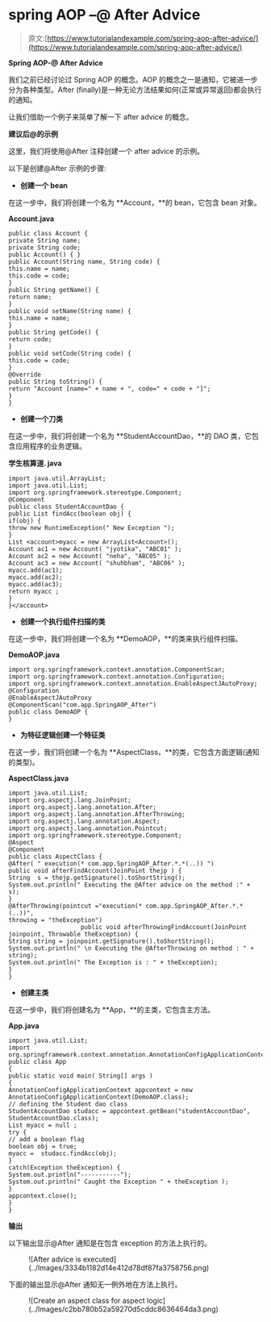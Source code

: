 # spring AOP –@ After Advice

> 原文:[https://www.tutorialandexample.com/spring-aop-after-advice/](https://www.tutorialandexample.com/spring-aop-after-advice/)

**Spring AOP-@ After Advice**

我们之前已经讨论过 Spring AOP 的概念。AOP 的概念之一是通知，它被进一步分为各种类型。After (finally)是一种无论方法结果如何(正常或异常返回)都会执行的通知。

让我们借助一个例子来简单了解一下 after advice 的概念。

**建议后@的示例**

这里，我们将使用@After 注释创建一个 after advice 的示例。

以下是创建@After 示例的步骤:

*   **创建一个 bean**

在这一步中，我们将创建一个名为 **Account，**的 bean，它包含 bean 对象。

**Account.java**

```
public class Account {
private String name;
private String code;
public Account() { }
public Account(String name, String code) {
this.name = name;
this.code = code;
}
public String getName() {
return name;
}
public void setName(String name) {
this.name = name;
}
public String getCode() {
return code;
}
public void setCode(String code) {
this.code = code;
}
@Override
public String toString() {
return "Account [name=" + name + ", code=" + code + "]";
}
} 
```

*   **创建一个刀类**

在这一步中，我们将创建一个名为 **StudentAccountDao，**的 DAO 类，它包含应用程序的业务逻辑。

**学生核算道. java**

```
import java.util.ArrayList;
import java.util.List;
import org.springframework.stereotype.Component;
@Component
public class StudentAccountDao {
public List findAcc(boolean obj) {
if(obj) {
throw new RuntimeException(" New Exception ");
}
List <account>myacc = new ArrayList<Account>();
Account ac1 = new Account( "jyotika", "ABC01" );
Account ac2 = new Account( "neha", "ABC05" );
Account ac3 = new Account( "shuhbham", "ABC06" );
myacc.add(ac1);
myacc.add(ac2);   
myacc.add(ac3);
return myacc ;
}
}</account> 
```

*   **创建一个执行组件扫描的类**

在这一步中，我们将创建一个名为 **DemoAOP，**的类来执行组件扫描。

**DemoAOP.java**

```
import org.springframework.context.annotation.ComponentScan;
import org.springframework.context.annotation.Configuration;
import org.springframework.context.annotation.EnableAspectJAutoProxy;
@Configuration
@EnableAspectJAutoProxy
@ComponentScan("com.app.SpringAOP_After")
public class DemoAOP {
} 
```

*   **为特征逻辑创建一个特征类**

在这一步，我们将创建一个名为 **AspectClass，**的类，它包含方面逻辑(通知的类型)。

**AspectClass.java**

```
import java.util.List;
import org.aspectj.lang.JoinPoint;
import org.aspectj.lang.annotation.After;
import org.aspectj.lang.annotation.AfterThrowing;
import org.aspectj.lang.annotation.Aspect;
import org.aspectj.lang.annotation.Pointcut;
import org.springframework.stereotype.Component;
@Aspect
@Component
public class AspectClass {
@After( " execution(* com.app.SpringAOP_After.*.*(..)) ")
public void afterFindAccount(JoinPoint thejp ) {
String  s = thejp.getSignature().toShortString();
System.out.println(" Executing the @After advice on the method :" + s);
}
@AfterThrowing(pointcut ="execution(* com.app.SpringAOP_After.*.*(..))", 
throwing = "theException") 
                    public void afterThrowingFindAccount(JoinPoint joinpoint, Throwable theException) {
String string = joinpoint.getSignature().toShortString();
System.out.println(" \n Executing the @AfterThrowing on method : " + string);
System.out.println(" The Exception is : " + theException); 
}
} 
```

*   **创建主类**

在这一步中，我们将创建名为 **App，**的主类，它包含主方法。

**App.java**

```
import java.util.List;
import org.springframework.context.annotation.AnnotationConfigApplicationContext;
public class App 
{
public static void main( String[] args )
{
AnnotationConfigApplicationContext appcontext = new AnnotationConfigApplicationContext(DemoAOP.class);
// defining the Student dao class
StudentAccountDao studacc = appcontext.getBean("studentAccountDao", StudentAccountDao.class);
List myacc = null ;
try {
// add a boolean flag
boolean obj = true;
myacc =  studacc.findAcc(obj);
}
catch(Exception theException) {
System.out.println("-----------");
System.out.println(" Caught the Exception " + theException );
}
appcontext.close();
}
} 
```

**输出**

以下输出显示@After 通知是在包含 exception 的方法上执行的。

<figure class="wp-block-image">![After advice is executed](../Images/3334b1182d14e412d78df87fa3758756.png)</figure>

下面的输出显示@After 通知无一例外地在方法上执行。

<figure class="wp-block-image">![Create an aspect class for aspect logic](../Images/c2bb780b52a59270d5cddc8636464da3.png)</figure>